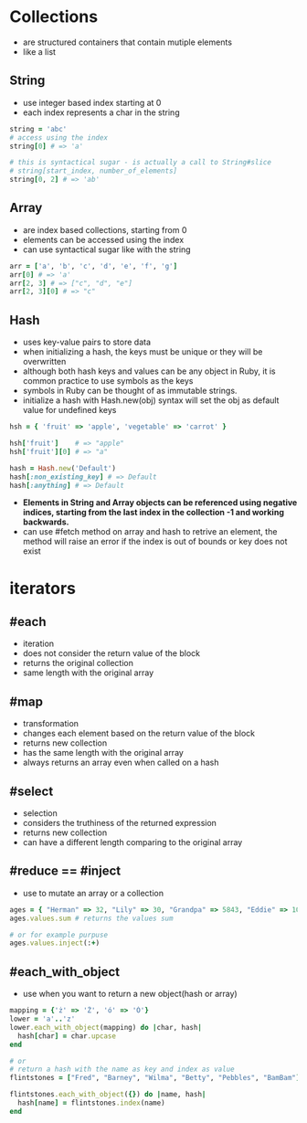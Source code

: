 # Collections

- are structured containers that contain mutiple elements
- like a list

## String

- use integer based index starting at 0
- each index represents a char in the string

```ruby
string = 'abc'
# access using the index
string[0] # => 'a'

# this is syntactical sugar - is actually a call to String#slice
# string[start_index, number_of_elements]
string[0, 2] # => 'ab'
```

## Array

- are index based collections, starting from 0
- elements can be accessed using the index
- can use syntactical sugar like with the string

```ruby
arr = ['a', 'b', 'c', 'd', 'e', 'f', 'g']
arr[0] # => 'a'
arr[2, 3] # => ["c", "d", "e"]
arr[2, 3][0] # => "c"
```

## Hash

- uses key-value pairs to store data
- when initializing a hash, the keys must be unique or they will be overwritten
- although both hash keys and values can be any object in Ruby, it is common practice to use symbols as the keys
- symbols in Ruby can be thought of as immutable strings.
- initialize a hash with Hash.new(obj) syntax will set the obj as default value for undefined keys

```ruby
hsh = { 'fruit' => 'apple', 'vegetable' => 'carrot' }

hsh['fruit']    # => "apple"
hsh['fruit'][0] # => "a"

hash = Hash.new('Default')
hash[:non_existing_key] # => Default
hash[:anything] # => Default
```

- **Elements in String and Array objects can be referenced using negative indices, starting from the last index in the collection -1 and working backwards.**
- can use #fetch method on array and hash to retrive an element, the method will raise an error if the index is out of bounds or key does not exist

# iterators

## #each

- iteration
- does not consider the return value of the block
- returns the original collection
- same length with the original array

## #map

- transformation
- changes each element based on the return value of the block
- returns new collection
- has the same length with the original array
- always returns an array even when called on a hash

## #select

- selection
- considers the truthiness of the returned expression
- returns new collection
- can have a different length comparing to the original array

## #reduce == #inject

- use to mutate an array or a collection

```ruby
ages = { "Herman" => 32, "Lily" => 30, "Grandpa" => 5843, "Eddie" => 10, "Marilyn" => 22, "Spot" => 237 }
ages.values.sum # returns the values sum

# or for example purpuse
ages.values.inject(:+)
```

## #each_with_object

- use when you want to return a new object(hash or array)

```ruby
mapping = {'ż' => 'Ż', 'ó' => 'Ó'}
lower = 'a'..'z'
lower.each_with_object(mapping) do |char, hash|
  hash[char] = char.upcase
end

# or
# return a hash with the name as key and index as value
flintstones = ["Fred", "Barney", "Wilma", "Betty", "Pebbles", "BamBam"]

flintstones.each_with_object({}) do |name, hash|
  hash[name] = flintstones.index(name)
end

```
